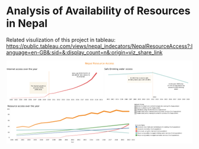 ﻿<h1> Analysis of Availability of Resources in Nepal </h1>

 Related visulization of this project in tableau: https://public.tableau.com/views/nepal_indecators/NepalResourceAccess?:language=en-GB&:sid=&:display_count=n&:origin=viz_share_link

 ![visulization](https://github.com/Shristythapa/Nepal_Indicators/blob/main/Nepal%20Resource%20Access.png)
 
